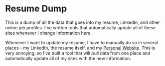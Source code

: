 # Resume Dump

This is a dump of all the data that goes into my resume, LinkedIn, and other online job profiles. I've written tools that automatically update all of these sites whenever I change information here.

Whenever I want to update my resume, I have to manually do so in several places - my LinkedIn, the resume itself, and my [Personal Website](https://ryan-west.com). This is very annoying, so I've built a tool that will pull data from one place and automatically update all of my sites with the new information.

